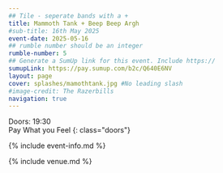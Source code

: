 ```yaml
---
## Tile - seperate bands with a +
title: Mammoth Tank + Beep Beep Argh
#sub-title: 16th May 2025
event-date: 2025-05-16
## rumble number should be an integer
rumble-number: 5
## Generate a SumUp link for this event. Include https://
sumupLink: https://pay.sumup.com/b2c/Q640E6NV
layout: page
cover: splashes/mamothtank.jpg #No leading slash
#image-credit: The Razerbills
navigation: true
---
```


Doors: 19:30 <br>Pay What you Feel
{: class="doors"}

{% include event-info.md %}

{% include venue.md %}